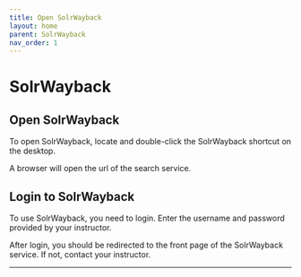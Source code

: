 ```yaml
---
title: Open SolrWayback
layout: home
parent: SolrWayback
nav_order: 1
---
```


# SolrWayback

## Open SolrWayback
To open SolrWayback, locate and double-click the SolrWayback shortcut on the desktop.

A browser will open the url of the search service.

## Login to SolrWayback
To use SolrWayback, you need to login. Enter the username and password provided by your instructor.

After login, you should be redirected to the front page of the SolrWayback service. If not, contact your instructor.

----

